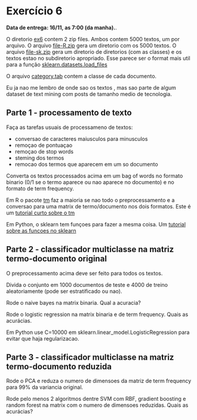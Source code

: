 # Exercício 6

**Data de entrega: 16/11, as 7:00 (da manha).**.

O diretorio [ex6](http://www.ic.unicamp.br/~wainer/cursos/2s2016/ml/ex6) contem 2 zip files. Ambos contem 5000 textos, um por arquivo. O arquivo [file-R.zip](http://www.ic.unicamp.br/~wainer/cursos/2s2016/ml/ex6/file-R.zip) gera um diretorio com os 5000 textos. O arquivo [file-sk.zip](http://www.ic.unicamp.br/~wainer/cursos/2s2016/ml/ex6/file-sk.zip) gera um diretorio de diretorios (com as classes) e os textos estao no subdiretorio apropriado. Esse parece ser o format mais util para a função [sklearn.datasets.load_files](http://scikit-learn.org/stable/modules/generated/sklearn.datasets.load_files.html#sklearn.datasets.load_files)

O arquivo [category.tab](http://www.ic.unicamp.br/~wainer/cursos/2s2016/ml/ex6/categoriy.tab) contem a classe de cada documento.

Eu ja nao me lembro de onde sao os textos , mas sao parte de algum dataset de text mining com posts de tamanho medio de tecnologia.

## Parte 1 - processamento de texto
Faça as tarefas usuais de processameno de textos:

* conversao de caracteres maiusculos para minusculos
* remoçao de pontuaçao
* remoçao de stop words
* steming dos termos
* remocao dos termos que aparecem em um so documento

Converta os textos processados acima em um bag of words no formato binario (0/1 se o termo aparece ou nao aparece no documento) e no formato de term frequency.

Em R o pacote [tm](https://cran.r-project.org/web/packages/tm/index.html) faz a maioria se nao todo o preprocessamento e a conversao para uma matrix de termo/documento nos dois formatos. Este é um [tutorial curto sobre o tm](https://rstudio-pubs-static.s3.amazonaws.com/31867_8236987cf0a8444e962ccd2aec46d9c3.html)

Em Python, o sklearn tem funçoes para fazer a mesma coisa. Um [tutorial sobre as funcoes no sklearn](http://scikit-learn.org/stable/tutorial/text_analytics/working_with_text_data.html)

## Parte 2 - classificador multiclasse na matriz termo-documento original
O preprocessamento acima deve ser feito para todos os textos.

Divida o conjunto em 1000 documentos de teste e 4000 de treino aleatoriamente (pode ser estratificado ou nao).

Rode o naive bayes na matrix binaria. Qual a acuracia?

Rode o logistic regression na matrix binaria e de term frequency. Quais as acurácias.

Em Python use C=10000 em sklearn.linear_model.LogisticRegression para evitar que haja regularizacao. 

## Parte 3 - classificador multiclasse na matriz termo-documento reduzida
Rode o PCA e reduza o numero de dimensoes da matriz de term frequency para 99% da variancia original.

Rode pelo menos 2 algoritmos dentre SVM com RBF, gradient boosting e random forest na matrix com o numero de dimensoes reduzidas. Quais as acurácias? 
